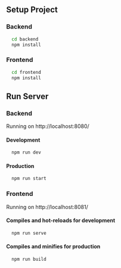## Setup Project
### Backend
```bash
  cd backend
  npm install
```
### Frontend
```bash
  cd frontend
  npm install
```
## Run Server

### Backend
Running on http://localhost:8080/
#### Development
```bash
  npm run dev
```
#### Production
```bash
  npm run start
```
### Frontend
Running on http://localhost:8081/
#### Compiles and hot-reloads for development
```bash
  npm run serve
```
#### Compiles and minifies for production
```bash
  npm run build
```


